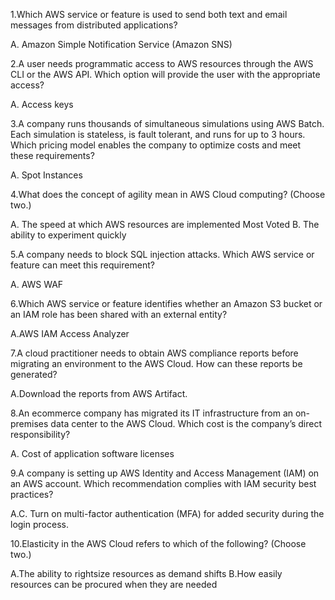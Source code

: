 1.Which AWS service or feature is used to send both text and email messages from distributed applications?

A. Amazon Simple Notification Service (Amazon SNS)

2.A user needs programmatic access to AWS resources through the AWS CLI or the AWS API.
Which option will provide the user with the appropriate access?

A. Access keys

3.A company runs thousands of simultaneous simulations using AWS Batch. Each simulation is stateless, is fault tolerant, and runs for up to 3 hours.
Which pricing model enables the company to optimize costs and meet these requirements?

A. Spot Instances

4.What does the concept of agility mean in AWS Cloud computing? (Choose two.)

A. The speed at which AWS resources are implemented Most Voted
B. The ability to experiment quickly

5.A company needs to block SQL injection attacks.
Which AWS service or feature can meet this requirement?

A. AWS WAF

6.Which AWS service or feature identifies whether an Amazon S3 bucket or an IAM role has been shared with an external entity?

A.AWS IAM Access Analyzer

7.A cloud practitioner needs to obtain AWS compliance reports before migrating an environment to the AWS Cloud.
How can these reports be generated?

A.Download the reports from AWS Artifact.

8.An ecommerce company has migrated its IT infrastructure from an on-premises data center to the AWS Cloud.
Which cost is the company’s direct responsibility?

A. Cost of application software licenses 

9.A company is setting up AWS Identity and Access Management (IAM) on an AWS account.
Which recommendation complies with IAM security best practices?

A.C. Turn on multi-factor authentication (MFA) for added security during the login process. 

10.Elasticity in the AWS Cloud refers to which of the following? (Choose two.)

A.The ability to rightsize resources as demand shifts
B.How easily resources can be procured when they are needed